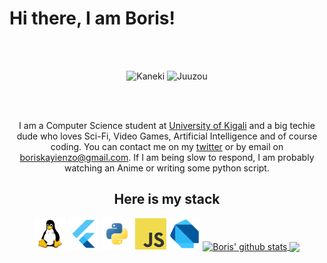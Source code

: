 # Hi there, I am Boris!
<div align="center">
	<br>
	<br>
	<p align="center">
	<img src="https://github.com/silverhairs/silverhairs/blob/master/ken.gif" width="300" height="auto" alt="Kaneki">
	<img src="https://github.com/silverhairs/silverhairs/blob/master/juuzou.gif" width="300" height="auto" alt="Juuzou">
	</p>
	<br>
	<br>

I am a Computer Science student at [University of Kigali](uok.ac.rw) and a big techie dude who loves Sci-Fi, Video Games, Artificial Intelligence and of course coding. You can contact me on my [twitter](twitter.com/iamboriskayi) or by email on <a href="mailto:boriskayienzo@gmail.com">boriskayienzo@gmail.com</a>. If I am being slow to respond, I am probably watching an Anime or writing some python script.

## Here is my stack

<div align="center">
<code><img height="50" src="https://raw.githubusercontent.com/github/explore/80688e429a7d4ef2fca1e82350fe8e3517d3494d/topics/linux/linux.png"></code>
<code><img height="50" src="https://raw.githubusercontent.com/github/explore/80688e429a7d4ef2fca1e82350fe8e3517d3494d/topics/flutter/flutter.png"></code>
<code><img height="50" src="https://raw.githubusercontent.com/github/explore/80688e429a7d4ef2fca1e82350fe8e3517d3494d/topics/python/python.png"></code>
<code><img height="50" src="https://raw.githubusercontent.com/github/explore/80688e429a7d4ef2fca1e82350fe8e3517d3494d/topics/javascript/javascript.png"></code>
<code><img height="50" src="https://raw.githubusercontent.com/github/explore/80688e429a7d4ef2fca1e82350fe8e3517d3494d/topics/dart/dart.png"></code>

 
 <a href="https://github.com/anuraghazra/github-readme-stats">
  <img align="center" src="https://github-readme-stats.vercel.app/api?username=silverhairs&show_icons=true&include_all_commits=true" alt="Boris' github stats" />
</a>
<a href="https://github.com/anuraghazra/github-readme-stats">
  <!-- Change the `github-readme-stats.anuraghazra1.vercel.app` to `github-readme-stats.vercel.app`  -->
  <img align="center" src="https://github-readme-stats.vercel.app/api/top-langs/?username=silverhairs&layout=compact" />
</a>
